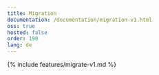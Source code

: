 ```yaml
---
title: Migration
documentation: /documentation/migration-v1.html
oss: true
hosted: false
order: 190
lang: de
---
```


{% include features/migrate-v1.md %}
